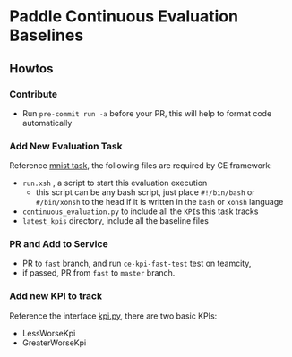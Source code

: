 # Paddle Continuous Evaluation Baselines

## Howtos

### Contribute
- Run `pre-commit run -a` before your PR, this will help to format code automatically

### Add New Evaluation Task

Reference [mnist task](https://github.com/Superjomn/paddle-ce-latest-kpis/tree/master/mnist), 
the following files are required by CE framework:

- `run.xsh` , a script to start this evaluation execution
  - this script can be any bash script, just place `#!/bin/bash` or 
  `#/bin/xonsh` to the head if it is written in the `bash` or `xonsh` language
- `continuous_evaluation.py` to include all the `KPI`s this task tracks
- `latest_kpis` directory, include all the baseline files

### PR and Add to Service
- PR to `fast` branch, and run `ce-kpi-fast-test` test on teamcity,
- if passed, PR from `fast` to `master` branch.

### Add new KPI to track
Reference the interface [kpi.py](https://github.com/Superjomn/modelce/blob/master/kpi.py), there are two basic KPIs:

- LessWorseKpi
- GreaterWorseKpi

